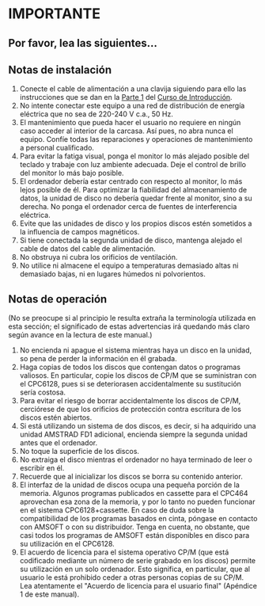 # IMPORTANTE

## Por favor, lea las siguientes...

## Notas de instalación
1. Conecte el cable de alimentación a una clavija siguiendo para ello las instrucciones que se dan en la [Parte 1](1.01.-Instalación-y-mantenimiento.md) del [Curso de Introducción](1.00.-Capítulo-1.-Curso-de-introducción.md).
2. No intente conectar este equipo a una red de distribución de energía eléctrica que no sea de 220-240 V c.a., 50 Hz.
3. El mantenimiento que pueda hacer el usuario no requiere en ningún caso acceder al interior de la carcasa. Así pues, no abra nunca el equipo. Confíe todas las reparaciones y operaciones de mantenimiento a personal cualificado.
4. Para evitar la fatiga visual, ponga el monitor lo más alejado posible del teclado y trabaje con luz ambiente adecuada. Deje el control de brillo del monitor lo más bajo posible.
5. El ordenador debería estar centrado con respecto al monitor, lo más lejos posible de él. Para optimizar la fiabilidad del almacenamiento de datos, la unidad de disco no debería quedar frente al monitor, sino a su derecha. No ponga el ordenador cerca de fuentes de interferencia eléctrica.
6. Evite que las unidades de disco y los propios discos estén sometidos a la influencia de campos magnéticos.
7. Si tiene conectada la segunda unidad de disco, mantenga alejado el cable de datos del cable de alimentación.
8. No obstruya ni cubra los orificios de ventilación.
9. No utilice ni almacene el equipo a temperaturas demasiado altas ni demasiado bajas, ni en lugares húmedos ni polvorientos. 

## Notas de operación 
(No se preocupe si al principio le resulta extraña la terminología utilizada en esta sección; el significado de estas advertencias irá quedando más claro según avance en la lectura de este manual.) 

1. No encienda ni apague el sistema mientras haya un disco en la unidad, so pena de perder la información en él grabada. 
2. Haga copias de todos los discos que contengan datos o programas valiosos. En particular, copie los discos de CP/M que se suministran con el CPC6128, pues si se deteriorasen accidentalmente su sustitución sería costosa.
3. Para evitar el riesgo de borrar accidentalmente los discos de CP/M, cerciórese de que los orificios de protección contra escritura de los discos estén abiertos.
4. Si está utilizando un sistema de dos discos, es decir, si ha adquirido una unidad AMSTRAD FD1 adicional, encienda siempre la segunda unidad antes que el ordenador.
5. No toque la superficie de los discos.
6. No extraiga el disco mientras el ordenador no haya terminado de leer o escribir en él. 
7. Recuerde que al inicializar los discos se borra su contenido anterior. 
8. El interfaz de la unidad de discos ocupa una pequeña porción de la memoria. Algunos programas publicados en cassette para el CPC464 aprovechan esa zona de la memoria, y por lo tanto no pueden funcionar en el sistema CPC6128+cassette. En caso de duda sobre la compatibilidad de los programas basados en cinta, póngase en contacto con AMSOFT o con su distribuidor. Tenga en cuenta, no obstante, que casi todos los programas de AMSOFT están disponibles en disco para su utilización en el CPC6128.
9. El acuerdo de licencia para el sistema operativo CP/M (que está codificado mediante un número de serie grabado en los discos) permite su utilización en un solo ordenador. Esto significa, en particular, que al usuario le está prohibido ceder a otras personas copias de su CP/M. Lea atentamente el "Acuerdo de licencia para el usuario final" (Apéndice 1 de este manual). 

